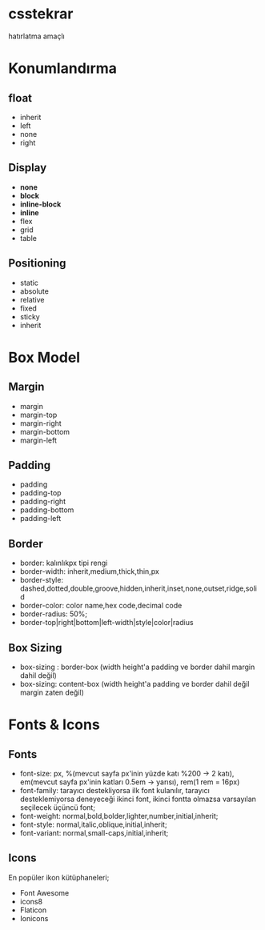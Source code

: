 # csstekrar
hatırlatma amaçlı
# Konumlandırma
## float
- inherit
- left
- none
- right

## Display
- **none**
- **block**
- **inline-block**
- **inline**
- flex
- grid
- table

## Positioning
- static
- absolute
- relative
- fixed
- sticky
- inherit

# Box Model
## Margin
- margin
- margin-top
- margin-right
- margin-bottom
- margin-left

## Padding
- padding
- padding-top
- padding-right
- padding-bottom
- padding-left

## Border
- border: kalınlıkpx tipi rengi
- border-width: inherit,medium,thick,thin,px
- border-style: dashed,dotted,double,groove,hidden,inherit,inset,none,outset,ridge,solid
- border-color: color name,hex code,decimal code
- border-radius: 50%;
- border-top|right|bottom|left-width|style|color|radius

## Box Sizing
- box-sizing : border-box (width height'a padding ve border dahil margin dahil değil)
- box-sizing: content-box (width height'a padding ve border dahil değil margin zaten değil)

# Fonts & Icons
## Fonts
- font-size: px, %(mevcut sayfa px'inin yüzde katı %200 -> 2 katı), em(mevcut sayfa px'inin katları 0.5em -> yarısı), rem(1 rem = 16px)
- font-family: tarayıcı destekliyorsa ilk font kulanılır, tarayıcı desteklemiyorsa deneyeceği ikinci font, ikinci fontta olmazsa varsayılan seçilecek üçüncü font;
- font-weight: normal,bold,bolder,lighter,number,initial,inherit;
- font-style: normal,italic,oblique,initial,inherit;
- font-variant: normal,small-caps,initial,inherit;

## Icons
En popüler ikon kütüphaneleri;
- Font Awesome
- icons8
- Flaticon
- Ionicons
